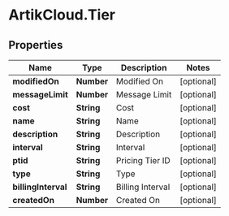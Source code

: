 # ArtikCloud.Tier

## Properties
Name | Type | Description | Notes
------------ | ------------- | ------------- | -------------
**modifiedOn** | **Number** | Modified On | [optional] 
**messageLimit** | **Number** | Message Limit | [optional] 
**cost** | **String** | Cost | [optional] 
**name** | **String** | Name | [optional] 
**description** | **String** | Description | [optional] 
**interval** | **String** | Interval | [optional] 
**ptid** | **String** | Pricing Tier ID | [optional] 
**type** | **String** | Type | [optional] 
**billingInterval** | **String** | Billing Interval | [optional] 
**createdOn** | **Number** | Created On | [optional] 


